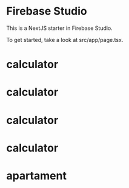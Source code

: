 # Firebase Studio

This is a NextJS starter in Firebase Studio.

To get started, take a look at src/app/page.tsx.
# calculator
# calculator
# calculator
# calculator
# apartament
